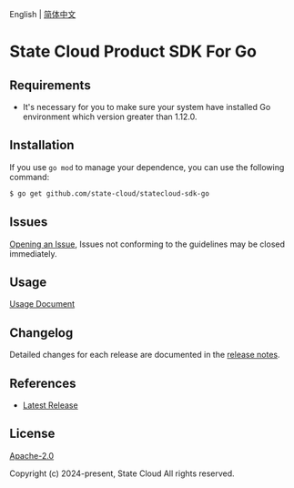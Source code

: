 English | [简体中文](README-CN.md)

# State Cloud Product SDK For Go

## Requirements
- It's necessary for you to make sure your system have installed Go environment which version greater than 1.12.0.

## Installation
If you use `go mod` to manage your dependence, you can use the following command:

```sh
$ go get github.com/state-cloud/statecloud-sdk-go
```

## Issues
[Opening an Issue](https://github.com/state-cloud/statecloud-go-sdk/issues/new), Issues not conforming to the guidelines may be closed immediately.

## Usage
[Usage Document](https://github.com/state-cloud/statecloud-go-sdk/blob/master/docs/Usage-EN.md#demo)

## Changelog
Detailed changes for each release are documented in the [release notes](./ChangeLog.txt).

## References
* [Latest Release](https://github.com/state-cloud/statecloud-go-sdk/)

## License
[Apache-2.0](http://www.apache.org/licenses/LICENSE-2.0)

Copyright (c) 2024-present, State Cloud All rights reserved.
